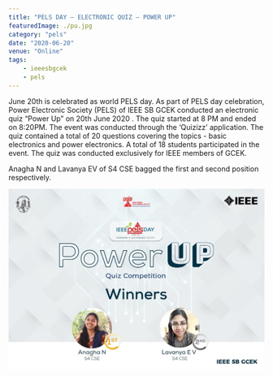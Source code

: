 ```yaml
---
title: "PELS DAY – ELECTRONIC QUIZ – POWER UP"
featuredImage: ./pu.jpg
category: "pels"
date: "2020-06-20"
venue: "Online"
tags:
    - ieeesbgcek
    - pels
---
```

June 20th is celebrated as world PELS day. As part of PELS day celebration, Power Electronic Society (PELS) of IEEE SB GCEK conducted an electronic quiz  “Power Up” on 20th June 2020 . The quiz started at 8 PM and ended on 8:20PM. The event was conducted through the ‘Quizizz’ application. The quiz contained a total of 20 questions covering the topics - basic electronics and power electronics. A total of 18 students participated in the event. The quiz was conducted exclusively for IEEE members of GCEK.

Anagha N and Lavanya EV of S4 CSE bagged the first and second position respectively.  

![Power Up](./pu1.jpg)
